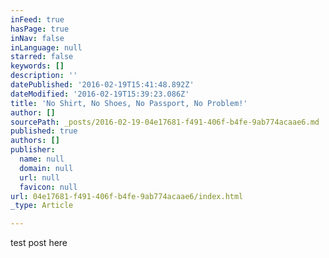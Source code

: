 ```yaml
---
inFeed: true
hasPage: true
inNav: false
inLanguage: null
starred: false
keywords: []
description: ''
datePublished: '2016-02-19T15:41:48.892Z'
dateModified: '2016-02-19T15:39:23.086Z'
title: 'No Shirt, No Shoes, No Passport, No Problem!'
author: []
sourcePath: _posts/2016-02-19-04e17681-f491-406f-b4fe-9ab774acaae6.md
published: true
authors: []
publisher:
  name: null
  domain: null
  url: null
  favicon: null
url: 04e17681-f491-406f-b4fe-9ab774acaae6/index.html
_type: Article

---
```

test post here